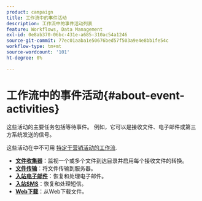 ```yaml
---
product: campaign
title: 工作流中的事件活动
description: 工作流中的事件活动列表
feature: Workflows, Data Management
exl-id: 0e8ab370-06bc-431e-a685-310ac54a1246
source-git-commit: 77ec01aaba1e50676bed57f503a9e4e8bb1fe54c
workflow-type: tm+mt
source-wordcount: '101'
ht-degree: 0%

---
```


# 工作流中的事件活动{#about-event-activities}

这些活动的主要任务包括等待事件。 例如，它可以是接收文件、电子邮件或第三方系统发送的信号。

这些活动在中不可用 [特定于营销活动的工作流](campaign-workflows.md).


* **[文件收集器](file-collector.md)**：监视一个或多个文件到达目录并启用每个接收文件的转换。
* **[文件传输](file-transfer.md)**：将文件传输到服务器。
* **[入站电子邮件](inbound-emails.md)**：恢复和处理电子邮件。
* **[入站SMS](inbound-sms.md)**：恢复和处理短信。
* **[Web下载](web-download.md)**：从Web下载文件。
